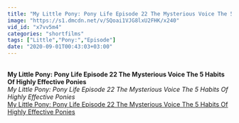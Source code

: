 ```yaml
---
title: "My Little Pony: Pony Life Episode 22 The Mysterious Voice The 5 Habits Of Highly Effective Ponies"
image: "https://s1.dmcdn.net/v/SQoai1VJG8lxU2FHK/x240"
vid_id: "x7vv5m4"
categories: "shortfilms"
tags: ["Little","Pony:","Episode"]
date: "2020-09-01T00:43:03+03:00"
---
```

<br><b>My Little Pony: Pony Life Episode 22 The Mysterious Voice The 5 Habits Of Highly Effective Ponies</b><br> <i>My Little Pony: Pony Life Episode 22 The Mysterious Voice The 5 Habits Of Highly Effective Ponies</i><br> <u>My Little Pony: Pony Life Episode 22 The Mysterious Voice The 5 Habits Of Highly Effective Ponies</u>
